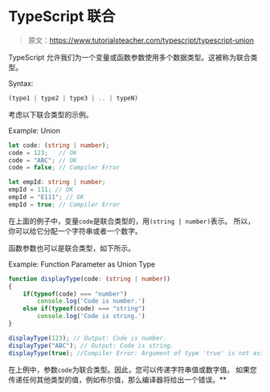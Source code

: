 # TypeScript 联合

> 原文：<https://www.tutorialsteacher.com/typescript/typescript-union>

TypeScript 允许我们为一个变量或函数参数使用多个数据类型。这被称为联合类型。

Syntax:

```ts
(type1 | type2 | type3 | .. | typeN)

```

考虑以下联合类型的示例。

Example: Union 

```ts
let code: (string | number);
code = 123;   // OK
code = "ABC"; // OK
code = false; // Compiler Error

let empId: string | number;
empId = 111; // OK
empId = "E111"; // OK
empId = true; // Compiler Error 
```

在上面的例子中，变量`code`是联合类型的，用`(string | number)`表示。 所以，你可以给它分配一个字符串或者一个数字。

函数参数也可以是联合类型，如下所示。

Example: Function Parameter as Union Type 

```ts
function displayType(code: (string | number))
{
    if(typeof(code) === "number")
        console.log('Code is number.')
    else if(typeof(code) === "string")
        console.log('Code is string.')
}

displayType(123); // Output: Code is number.
displayType("ABC"); // Output: Code is string.
displayType(true); //Compiler Error: Argument of type 'true' is not assignable to a parameter of type string | number 
```

在上例中，参数`code`为联合类型。因此，您可以传递字符串值或数字值。 如果您传递任何其他类型的值，例如布尔值，那么编译器将给出一个错误。**